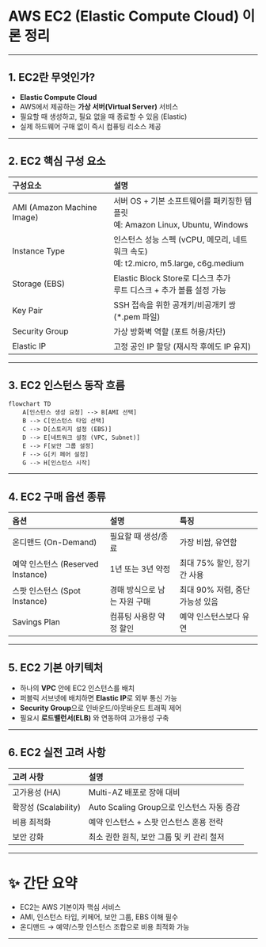 # AWS EC2 (Elastic Compute Cloud) 이론 정리

---

## 1. EC2란 무엇인가?

- **Elastic Compute Cloud**
- AWS에서 제공하는 **가상 서버(Virtual Server)** 서비스
- 필요할 때 생성하고, 필요 없을 때 종료할 수 있음 (Elastic)
- 실제 하드웨어 구매 없이 즉시 컴퓨팅 리소스 제공

---

## 2. EC2 핵심 구성 요소

| 구성요소                   | 설명                                                                                   |
| :------------------------- | :------------------------------------------------------------------------------------- |
| AMI (Amazon Machine Image) | 서버 OS + 기본 소프트웨어를 패키징한 템플릿<br>예: Amazon Linux, Ubuntu, Windows       |
| Instance Type              | 인스턴스 성능 스펙 (vCPU, 메모리, 네트워크 속도)<br>예: t2.micro, m5.large, c6g.medium |
| Storage (EBS)              | Elastic Block Store로 디스크 추가<br>루트 디스크 + 추가 볼륨 설정 가능                 |
| Key Pair                   | SSH 접속을 위한 공개키/비공개키 쌍 (\*.pem 파일)                                       |
| Security Group             | 가상 방화벽 역할 (포트 허용/차단)                                                      |
| Elastic IP                 | 고정 공인 IP 할당 (재시작 후에도 IP 유지)                                              |

---

## 3. EC2 인스턴스 동작 흐름

```mermaid
flowchart TD
    A[인스턴스 생성 요청] --> B[AMI 선택]
    B --> C[인스턴스 타입 선택]
    C --> D[스토리지 설정 (EBS)]
    D --> E[네트워크 설정 (VPC, Subnet)]
    E --> F[보안 그룹 설정]
    F --> G[키 페어 설정]
    G --> H[인스턴스 시작]
```

---

## 4. EC2 구매 옵션 종류

| 옵션                              | 설명                         | 특징                            |
| :-------------------------------- | :--------------------------- | :------------------------------ |
| 온디맨드 (On-Demand)              | 필요할 때 생성/종료          | 가장 비쌈, 유연함               |
| 예약 인스턴스 (Reserved Instance) | 1년 또는 3년 약정            | 최대 75% 할인, 장기간 사용      |
| 스팟 인스턴스 (Spot Instance)     | 경매 방식으로 남는 자원 구매 | 최대 90% 저렴, 중단 가능성 있음 |
| Savings Plan                      | 컴퓨팅 사용량 약정 할인      | 예약 인스턴스보다 유연          |

---

## 5. EC2 기본 아키텍처

- 하나의 **VPC** 안에 EC2 인스턴스를 배치
- 퍼블릭 서브넷에 배치하면 **Elastic IP**로 외부 통신 가능
- **Security Group**으로 인바운드/아웃바운드 트래픽 제어
- 필요시 **로드밸런서(ELB)** 와 연동하여 고가용성 구축

---

## 6. EC2 실전 고려 사항

| 고려 사항            | 설명                                      |
| :------------------- | :---------------------------------------- |
| 고가용성 (HA)        | Multi-AZ 배포로 장애 대비                 |
| 확장성 (Scalability) | Auto Scaling Group으로 인스턴스 자동 증감 |
| 비용 최적화          | 예약 인스턴스 + 스팟 인스턴스 혼용 전략   |
| 보안 강화            | 최소 권한 원칙, 보안 그룹 및 키 관리 철저 |

---

# ✨ 간단 요약

- EC2는 AWS 기본이자 핵심 서비스
- AMI, 인스턴스 타입, 키페어, 보안 그룹, EBS 이해 필수
- 온디맨드 → 예약/스팟 인스턴스 조합으로 비용 최적화 가능

---
